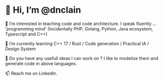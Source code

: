# 👋 Hi, I’m @dnclain

👀 I’m interested in teaching code and code architecture. I speak fluently ... 'programming mind' (Incidentally PHP, Golang, Python, Java ecosystem, Typescript and C++)

🌱 I’m currently learning C++ 17 / Rust / Code generation / Practical IA / Design System 

💞️ Do you have any usefull ideas I can work on ? I like to modelize them and generate code in above languages. 

📫 Reach me on LinkedIn.

<!---
dnclain/dnclain is a ✨ special ✨ repository because its `README.md` (this file) appears on your GitHub profile.
You can click the Preview link to take a look at your changes.
--->
